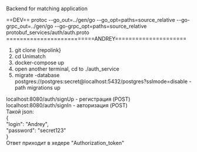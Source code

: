 Backend for matching application

==DEV==
protoc --go_out=../gen/go --go_opt=paths=source_relative --go-grpc_out=../gen/go --go-grpc_opt=paths=source_relative protobuf_services/auth/auth.proto
==========================ANDREY=====================
1. git clone {repolink}
2. cd Unimatch
3. docker-compose up
4. open another terminal, cd to ./auth_service
5. migrate -database postgres://postgres:secret@localhost:5432/postgres?sslmode=disable -path migrations up  

localhost:8080/auth/signUp - регистрация (POST)  
localhost:8080/auth/signIn - авторизация (POST)  
Такой json:  
{  
  "login": "Andrey",  
  "password": "secret123"  
}  
Ответ приходит в хедере "Authorization_token"  
